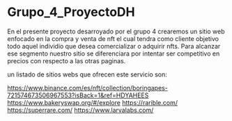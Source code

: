 # Grupo_4_ProyectoDH

En el presente proyecto desarroyado por el grupo 4 crearemos un sitio web enfocado en la compra y venta de nft el cual tendra como cliente objetivo todo aquel individio que desea comercializar o adquirir nfts.
Para alcanzar ese segmento nuestro sitio se diferenciara por intentar ser competitivo en precios con respecto a las otras paginas.

un listado de sitios webs que ofrecen este servicio son:

https://www.binance.com/es/nft/collection/boringapes-721574673506967553?isBack=1&ref=HDYAHEES
https://www.bakeryswap.org/#/explore
https://rarible.com/
https://superrare.com/
https://www.larvalabs.com/
